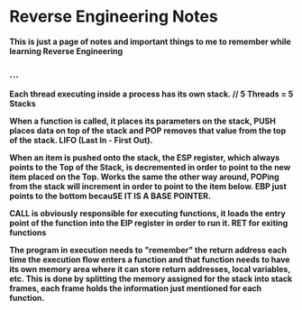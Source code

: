 # Reverse Engineering Notes

**This is just a page of notes and important things to me to remember while learning Reverse Engineering**

### ...

**Each thread executing inside a process has its own stack. // 5 Threads = 5 Stacks**

**When a function is called, it places its parameters on the stack, PUSH places data on top of the stack and POP removes that value from the top of the stack. LIFO (Last In - First Out).**

**When an item is pushed onto the stack, the ESP register, which always points to the Top of the Stack, is decremented in order to point to the new item placed on the Top. Works the same the other way around, POPing from the stack will increment in order to point to the item below. EBP just points to the bottom becauSE IT IS A BASE POINTER.**

**CALL is obviously responsible for executing functions, it loads the entry point of the function into the EIP register in order to run it. RET for exiting functions**

**The program in execution needs to "remember" the return address each time the execution flow enters a function and that function needs to have its own memory area where it can store return addresses, local variables, etc. This is done by splitting the memory assigned for the stack into stack frames, each frame holds the information just mentioned for each function.**

